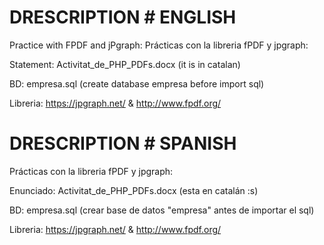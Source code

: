 # DRESCRIPTION # ENGLISH
Practice with FPDF and jPgraph:
Prácticas con la libreria fPDF y jpgraph:

Statement: Activitat_de_PHP_PDFs.docx (it is in catalan)

BD: empresa.sql (create database empresa before import sql)

Libreria: https://jpgraph.net/ & http://www.fpdf.org/

# DRESCRIPTION # SPANISH
Prácticas con la libreria fPDF y jpgraph:

Enunciado: Activitat_de_PHP_PDFs.docx (esta en catalán :s)

BD: empresa.sql (crear base de datos "empresa" antes de importar el sql)

Libreria: https://jpgraph.net/ & http://www.fpdf.org/

